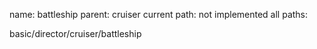 name: battleship
parent: cruiser
current path: not implemented
all paths:

  basic/director/cruiser/battleship

